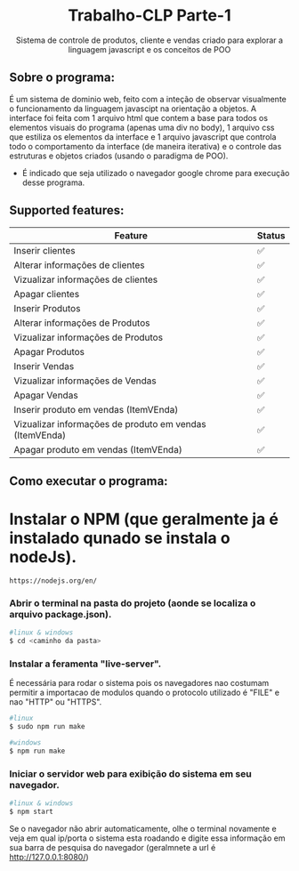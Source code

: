 <h1 align="center">Trabalho-CLP Parte-1</h1>
<p align="center">Sistema de controle de produtos, cliente e vendas criado para explorar a linguagem javascript e os conceitos de POO</p>

## Sobre o programa:
É um sistema de dominio web, feito com a inteção de observar visualmente o funcionamento da linguagem javascipt na orientação a objetos.
A interface foi feita com 1 arquivo html que contem a base para todos os elementos visuais do programa (apenas uma div no body), 1 arquivo css que estiliza os elementos da interface e 1 arquivo javascript que controla todo o comportamento da interface (de maneira iterativa) e o controle das estruturas e objetos criados (usando o paradigma de POO).</br>

* É indicado que seja utilizado o navegador google chrome para execução desse programa.
## Supported features:

| Feature                                                 | Status |
| ------------------------------------------------------- | ------ |
| Inserir clientes                                        | ✅      |
| Alterar informações de clientes                         | ✅      |
| Vizualizar informações de clientes                      | ✅      |
| Apagar clientes                                         | ✅      |
| Inserir Produtos                                        | ✅      |
| Alterar informações de Produtos                         | ✅      |
| Vizualizar informações de Produtos                      | ✅      |
| Apagar Produtos                                         | ✅      |
| Inserir Vendas                                          | ✅      |
| Vizualizar informações de Vendas                        | ✅      |
| Apagar Vendas                                           | ✅      |
| Inserir produto em vendas (ItemVEnda)                   | ✅      |
| Vizualizar informações de produto em vendas (ItemVEnda) | ✅      |
| Apagar produto em vendas (ItemVEnda)                    | ✅      |
  
## Como executar o programa:
# Instalar o NPM (que geralmente ja é instalado qunado se instala o nodeJs).
`https://nodejs.org/en/`
### Abrir o terminal na pasta do projeto (aonde se localiza o arquivo package.json).
```bash
#linux & windows
$ cd <caminho da pasta>
```
### Instalar a feramenta "live-server".
É necessária para rodar o sistema pois os navegadores nao costumam permitir a importacao de modulos quando o protocolo utilizado é "FILE" e nao "HTTP" ou "HTTPS".
```bash
#linux
$ sudo npm run make

#windows
$ npm run make
```
### Iniciar o servidor web para exibição do sistema em seu navegador.
```bash
#linux & windows
$ npm start
```
Se o navegador não abrir automaticamente, olhe o terminal novamente e veja em qual ip/porta o sistema esta roadando e digite essa informação em sua barra de pesquisa do navegador (geralmnete a url é http://127.0.0.1:8080/)